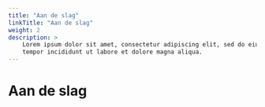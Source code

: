 ```yaml
---
title: "Aan de slag"
linkTitle: "Aan de slag"
weight: 2
description: >
    Lorem ipsum dolor sit amet, consectetur adipiscing elit, sed do eiusmod
    tempor incididunt ut labore et dolore magna aliqua.
---
```


# Aan de slag
